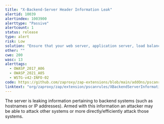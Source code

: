 ```yaml
---
title: "X-Backend-Server Header Information Leak"
alertid: 10039
alertindex: 1003900
alerttype: "Passive"
alertcount: 1
status: release
type: alert
risk: Low
solution: "Ensure that your web server, application server, load balancer, etc. is configured to suppress X-Backend-Server headers."
other: ""
cwe: 200
wasc: 13
alerttags: 
  - OWASP_2017_A06
  - OWASP_2021_A05
  - WSTG-v42-INFO-02
code: https://github.com/zaproxy/zap-extensions/blob/main/addOns/pscanrules/src/main/java/org/zaproxy/zap/extension/pscanrules/XBackendServerInformationLeakScanRule.java
linktext: "org/zaproxy/zap/extension/pscanrules/XBackendServerInformationLeakScanRule.java"
---
```

The server is leaking information pertaining to backend systems (such as hostnames or IP addresses). Armed with this information an attacker may be able to attack other systems or more directly/efficiently attack those systems.

